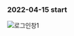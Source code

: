 ### 2022-04-15 start

![로그인창1](https://user-images.githubusercontent.com/83279424/163821790-d7a6a1c2-3689-4e8c-8b15-0d538354be9c.PNG)
